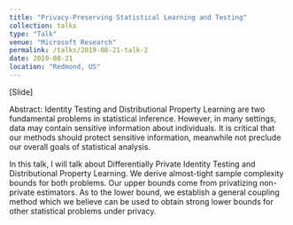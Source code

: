 ```yaml
---
title: "Privacy-Preserving Statistical Learning and Testing"
collection: talks
type: "Talk"
venue: "Microsoft Research"
permalink: /talks/2019-08-21-talk-2
date: 2019-08-21
location: "Redmond, US"
---
```


[Slide]

Abstract: Identity Testing and Distributional Property Learning are two fundamental problems in statistical inference.
However, in many settings, data may contain sensitive information about individuals.
It is critical that our methods should protect sensitive information, meanwhile not preclude our overall goals of statistical analysis.

In this talk, I will talk about Differentially Private Identity Testing and Distributional Property Learning.
We derive almost-tight sample complexity bounds for both problems.
Our upper bounds come from privatizing non-private estimators.
As to the lower bound, we establish a general coupling method which we believe can be used to obtain strong lower bounds for other statistical problems under privacy.
